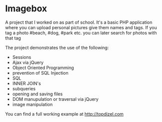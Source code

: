 # Imagebox
A project that I worked on as part of school. It's a basic PHP application where you can upload personal pictures give them names and tags. If you tag a photo #beach, #dog, #park etc. you can later search for photos with that tag

The project demonstrates the use of the following:

* Sessions
* Ajax via jQuery
* Object Oriented Programming
* prevention of SQL Injection
* SQL
* INNER JOIN's
* subqueries
* opening and saving files
* DOM manupulation or traversal via jQuery
* image manipulation


You can find a full working example at http://topdizel.com
